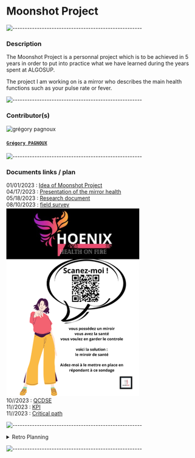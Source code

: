 # Moonshot Project

![-----------------------------------------------------](https://raw.githubusercontent.com/andreasbm/readme/master/assets/lines/rainbow.png)

### Description

The Moonshot Project is a personnal project which is to be achieved in 5 years in order to put into practice what we have learned during the years spent at ALGOSUP.

The project I am working on is a mirror who describes the main health functions such as your pulse rate or fever.

![-----------------------------------------------------](https://raw.githubusercontent.com/andreasbm/readme/master/assets/lines/rainbow.png)

### Contributor(s)

<img alt="grégory pagnoux" src="https://avatars.githubusercontent.com/u/114397869?s=400&v=4" width="150">

#### [**`Grégory PAGNOUX`**](https://github.com/Gregory-Pagnoux)

![-----------------------------------------------------](https://raw.githubusercontent.com/andreasbm/readme/master/assets/lines/rainbow.png)

### Documents links / plan

01/01/2023 : [Idea of Moonshot Project](moonshot_project.md) <br>
04/17/2023 : [Presentation of the mirror health](mirror-health_product.md) <br>
05/18/2023 : [Research document](mirror-health_research.md) <br>
08/10/2023 : [field survey](https://forms.gle/DRDfuTzgF9muhY8D8) <br>
<img alt="poster" src="/img/poster.png" width="350"> <br>
10//2023 : [QCDSE](https://docs.google.com/document/d/1_H-wcQY_iAInv95kI3iQh92zyCA37LfbOUurZUEJ6dA/edit?usp=sharing) <br>
11//2023 : [KPI](https://docs.google.com/spreadsheets/d/1vU4uwSvnlM3zdsvzGCOgKkJPxNbdX58Gv39i1P2Z-Oc/edit?usp=sharing) <br>
11//2023 : [Critical path](https://docs.google.com/spreadsheets/d/16l_xSyliKyvaUGKUd8Fu0jS4mcjDrUDyP90tedfbv9E/edit?usp=sharing) <br>

![-----------------------------------------------------](https://raw.githubusercontent.com/andreasbm/readme/master/assets/lines/rainbow.png)

<details>
<summary>Retro Planning</summary>

- 2023
  - January :
    - [x] find moonshot project
  - February :
  - March :
  - April :
    - [x] make product document
      - [x] describe the product
      - [x] find at least 3 options
  - May :
    - [x] start research for the mirror
      - [x] describe each options
      - [x] find a competitor
      - [x] find people concerned by the product
  - June :
  - July :
  - August :
    - [x] conduct a field survey
    - [x] define the language
    - [x] financial plan
    - [x] marketing
      - [x] create the design
      - [x] find name
      - [x] find slogan
      - [x] make the logo
  - September :
  - October :
    - [ ] present the project
    - [ ] make QCDSE
  - November :
    - [ ] make Critical Path
    - [ ] make KPI's
    - [ ] Specifications
      - [ ] make Functional
  - December :
    - [ ] present Specifications
    - [ ] update Specifications
      - [ ] correct Functional
      - [ ] make Technical
- 2024
  - January :
    - [ ] present Specifications
    - [ ] Specifications
      - [ ] correct Technical
  - February :
  - March :
  - April :
  - May :
  - June :
  - July :
  - August :
  - September :
  - October :
  - November :
  - December :

</details>

![-----------------------------------------------------](https://raw.githubusercontent.com/andreasbm/readme/master/assets/lines/rainbow.png)
